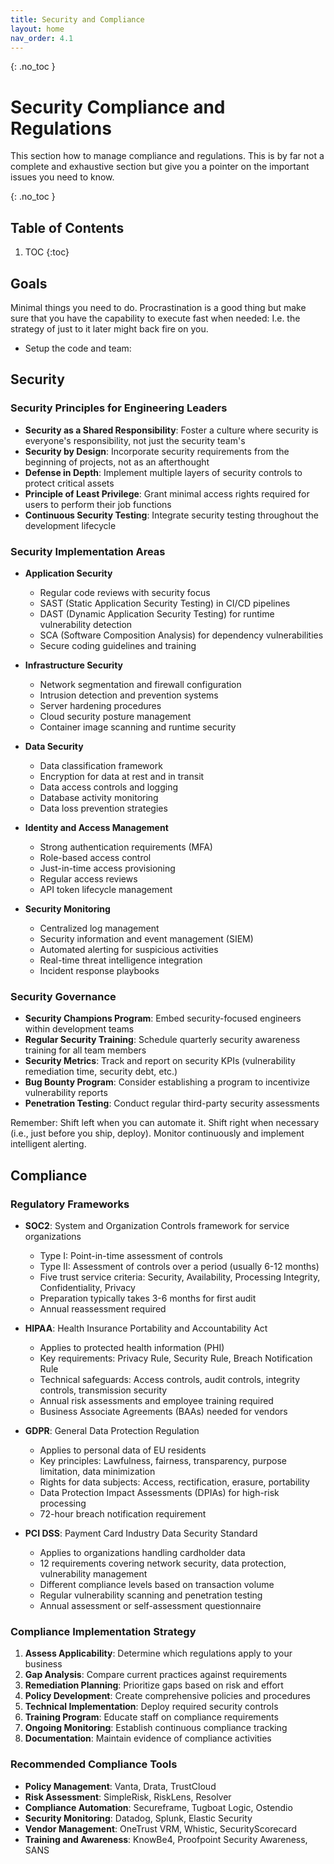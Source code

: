 ```yaml
---
title: Security and Compliance
layout: home
nav_order: 4.1
---
```


{: .no_toc }
# Security Compliance and Regulations

This section how to manage compliance and regulations. This is by far not a complete and exhaustive section but give you a pointer on the important issues you need to know.

{: .no_toc }
## Table of Contents

1. TOC
{:toc}

## Goals

Minimal things you need to do. Procrastination is a good thing but make sure that you have the capability to execute fast when needed: I.e. the strategy of just to it later might back fire on you.

* Setup the code and team:  

## Security

### Security Principles for Engineering Leaders
* **Security as a Shared Responsibility**: Foster a culture where security is everyone's responsibility, not just the security team's
* **Security by Design**: Incorporate security requirements from the beginning of projects, not as an afterthought
* **Defense in Depth**: Implement multiple layers of security controls to protect critical assets
* **Principle of Least Privilege**: Grant minimal access rights required for users to perform their job functions
* **Continuous Security Testing**: Integrate security testing throughout the development lifecycle

### Security Implementation Areas
* **Application Security**
  * Regular code reviews with security focus
  * SAST (Static Application Security Testing) in CI/CD pipelines
  * DAST (Dynamic Application Security Testing) for runtime vulnerability detection
  * SCA (Software Composition Analysis) for dependency vulnerabilities
  * Secure coding guidelines and training

* **Infrastructure Security**
  * Network segmentation and firewall configuration
  * Intrusion detection and prevention systems
  * Server hardening procedures
  * Cloud security posture management
  * Container image scanning and runtime security

* **Data Security**
  * Data classification framework
  * Encryption for data at rest and in transit
  * Data access controls and logging
  * Database activity monitoring
  * Data loss prevention strategies

* **Identity and Access Management**
  * Strong authentication requirements (MFA)
  * Role-based access control
  * Just-in-time access provisioning
  * Regular access reviews
  * API token lifecycle management

* **Security Monitoring**
  * Centralized log management
  * Security information and event management (SIEM)
  * Automated alerting for suspicious activities
  * Real-time threat intelligence integration
  * Incident response playbooks

### Security Governance
* **Security Champions Program**: Embed security-focused engineers within development teams
* **Regular Security Training**: Schedule quarterly security awareness training for all team members
* **Security Metrics**: Track and report on security KPIs (vulnerability remediation time, security debt, etc.)
* **Bug Bounty Program**: Consider establishing a program to incentivize vulnerability reports
* **Penetration Testing**: Conduct regular third-party security assessments

Remember: Shift left when you can automate it.
Shift right when necessary (i.e., just before you ship, deploy).
Monitor continuously and implement intelligent alerting.

## Compliance

### Regulatory Frameworks
* **SOC2**: System and Organization Controls framework for service organizations
  * Type I: Point-in-time assessment of controls
  * Type II: Assessment of controls over a period (usually 6-12 months)
  * Five trust service criteria: Security, Availability, Processing Integrity, Confidentiality, Privacy
  * Preparation typically takes 3-6 months for first audit
  * Annual reassessment required

* **HIPAA**: Health Insurance Portability and Accountability Act
  * Applies to protected health information (PHI)
  * Key requirements: Privacy Rule, Security Rule, Breach Notification Rule
  * Technical safeguards: Access controls, audit controls, integrity controls, transmission security
  * Annual risk assessments and employee training required
  * Business Associate Agreements (BAAs) needed for vendors

* **GDPR**: General Data Protection Regulation
  * Applies to personal data of EU residents
  * Key principles: Lawfulness, fairness, transparency, purpose limitation, data minimization
  * Rights for data subjects: Access, rectification, erasure, portability
  * Data Protection Impact Assessments (DPIAs) for high-risk processing
  * 72-hour breach notification requirement

* **PCI DSS**: Payment Card Industry Data Security Standard
  * Applies to organizations handling cardholder data
  * 12 requirements covering network security, data protection, vulnerability management
  * Different compliance levels based on transaction volume
  * Regular vulnerability scanning and penetration testing
  * Annual assessment or self-assessment questionnaire

### Compliance Implementation Strategy
1. **Assess Applicability**: Determine which regulations apply to your business
2. **Gap Analysis**: Compare current practices against requirements
3. **Remediation Planning**: Prioritize gaps based on risk and effort
4. **Policy Development**: Create comprehensive policies and procedures
5. **Technical Implementation**: Deploy required security controls
6. **Training Program**: Educate staff on compliance requirements
7. **Ongoing Monitoring**: Establish continuous compliance tracking
8. **Documentation**: Maintain evidence of compliance activities

### Recommended Compliance Tools
* **Policy Management**: Vanta, Drata, TrustCloud
* **Risk Assessment**: SimpleRisk, RiskLens, Resolver
* **Compliance Automation**: Secureframe, Tugboat Logic, Ostendio
* **Security Monitoring**: Datadog, Splunk, Elastic Security
* **Vendor Management**: OneTrust VRM, Whistic, SecurityScorecard
* **Training and Awareness**: KnowBe4, Proofpoint Security Awareness, SANS 
